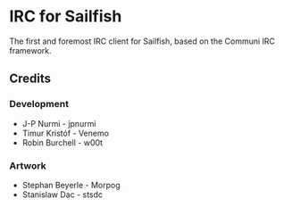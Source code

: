 IRC for Sailfish
================

The first and foremost IRC client for Sailfish, based on the Communi IRC framework.

Credits
-------

### Development

* J-P Nurmi - jpnurmi
* Timur Kristóf - Venemo
* Robin Burchell - w00t

### Artwork

* Stephan Beyerle - Morpog
* Stanislaw Dac - stsdc
